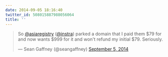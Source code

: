 ```yaml
---
date: 2014-09-05 18:16:40
twitter_id: 508015887988056064
title: ''
---
```


<blockquote class="twitter-tweet"><p lang="en" dir="ltr">So <a href="https://twitter.com/asiaregistry?ref_src=twsrc%5Etfw">@asiaregistry</a> (<a href="https://twitter.com/instra?ref_src=twsrc%5Etfw">@instra</a>) parked a domain that I paid them $79 for and now wants $999 for it and won&#39;t refund my initial $79. Seriously.</p>&mdash; Sean Gaffney (@seangaffney) <a href="https://twitter.com/seangaffney/status/508004867097759744?ref_src=twsrc%5Etfw">September 5, 2014</a></blockquote>
<script async src="https://platform.twitter.com/widgets.js" charset="utf-8"></script>
